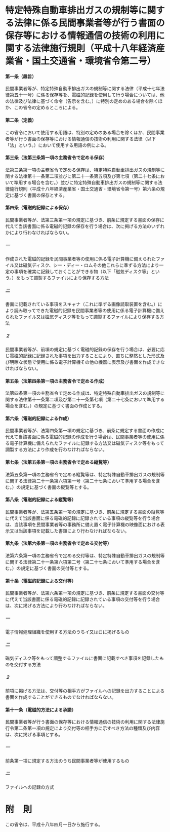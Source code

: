 # 特定特殊自動車排出ガスの規制等に関する法律に係る民間事業者等が行う書面の保存等における情報通信の技術の利用に関する法律施行規則（平成十八年経済産業省・国土交通省・環境省令第二号）
#### 第一条（趣旨）
民間事業者等が、特定特殊自動車排出ガスの規制等に関する法律（平成十七年法律第五十一号）に係る保存等を、電磁的記録を使用して行う場合については、他の法律及び法律に基づく命令（告示を含む。）に特別の定めのある場合を除くほか、この省令の定めるところによる。
#### 第二条（定義）
この省令において使用する用語は、特別の定めのある場合を除くほか、民間事業者等が行う書面の保存等における情報通信の技術の利用に関する法律（以下「法」という。）において使用する用語の例による。
#### 第三条（法第三条第一項の主務省令で定める保存）
法第三条第一項の主務省令で定める保存は、特定特殊自動車排出ガスの規制等に関する法律第十一条第二項並びに第二十一条第五項及び第七項（第二十七条において準用する場合を含む。）並びに特定特殊自動車排出ガスの規制等に関する法律施行規則（平成十八年経済産業省・国土交通省・環境省令第一号）第六条の規定に基づく書面の保存とする。
#### 第四条（電磁的記録による保存）
民間事業者等が、法第三条第一項の規定に基づき、前条に規定する書面の保存に代えて当該書面に係る電磁的記録の保存を行う場合は、次に掲げる方法のいずれかにより行わなければならない。
##### 一
作成された電磁的記録を民間事業者等の使用に係る電子計算機に備えられたファイル又は磁気ディスク、シー・ディー・ロムその他これらに準ずる方法により一定の事項を確実に記録しておくことができる物（以下「磁気ディスク等」という。）をもって調製するファイルにより保存する方法
##### 二
書面に記載されている事項をスキャナ（これに準ずる画像読取装置を含む。）により読み取ってできた電磁的記録を民間事業者等の使用に係る電子計算機に備えられたファイル又は磁気ディスク等をもって調製するファイルにより保存する方法
##### ２
民間事業者等が、前項の規定に基づく電磁的記録の保存を行う場合は、必要に応じ電磁的記録に記録された事項を出力することにより、直ちに整然とした形式及び明瞭な状態で使用に係る電子計算機その他の機器に表示及び書面を作成できなければならない。
#### 第五条（法第四条第一項の主務省令で定める作成）
法第四条第一項の主務省令で定める作成は、特定特殊自動車排出ガスの規制等に関する法律第十一条第二項及び第二十一条第七項（第二十七条において準用する場合を含む。）の規定に基づく書面の作成とする。
#### 第六条（電磁的記録による作成）
民間事業者等が、法第四条第一項の規定に基づき、前条に規定する書面の作成に代えて当該書面に係る電磁的記録の作成を行う場合は、民間事業者等の使用に係る電子計算機に備えられたファイルに記録する方法又は磁気ディスク等をもって調製する方法により作成を行わなければならない。
#### 第七条（法第五条第一項の主務省令で定める縦覧等）
法第五条第一項の主務省令で定める縦覧等は、特定特殊自動車排出ガスの規制等に関する法律第二十一条第六項第一号（第二十七条において準用する場合を含む。）の規定に基づく書面の縦覧等とする。
#### 第八条（電磁的記録による縦覧等）
民間事業者等が、法第五条第一項の規定に基づき、前条に規定する書面の縦覧等に代えて当該書面に係る電磁的記録に記録されている事項の縦覧等を行う場合は、当該事項を民間事業者等の事務所に備え置く電子計算機の映像面における表示又は当該事項を記載した書類により行わなければならない。
#### 第九条（法第六条第一項の主務省令で定める交付等）
法第六条第一項の主務省令で定める交付等は、特定特殊自動車排出ガスの規制等に関する法律第二十一条第六項第二号（第二十七条において準用する場合を含む。）の規定に基づく書面の交付等とする。
#### 第十条（電磁的記録による交付等）
民間事業者等が、法第六条第一項の規定に基づき、前条に規定する書面の交付等に代えて当該書面に係る電磁的記録に記録されている事項の交付等を行う場合は、次に掲げる方法により行わなければならない。
##### 一
電子情報処理組織を使用する方法のうちイ又はロに掲げるもの
##### 二
磁気ディスク等をもって調整するファイルに書面に記載すべき事項を記録したものを交付する方法
##### ２
前項に掲げる方法は、交付等の相手方がファイルへの記録を出力することによる書面を作成することができるものでなければならない。
#### 第十一条（電磁的方法による承諾）
民間事業者等が行う書面の保存等における情報通信の技術の利用に関する法律施行令第二条第一項の規定により交付等の相手方に示すべき方法の種類及び内容は、次に掲げる事項とする。
##### 一
前条第一項に規定する方法のうち民間事業者等が使用するもの
##### 二
ファイルへの記録の方式
# 附　則
この省令は、平成十八年四月一日から施行する。
